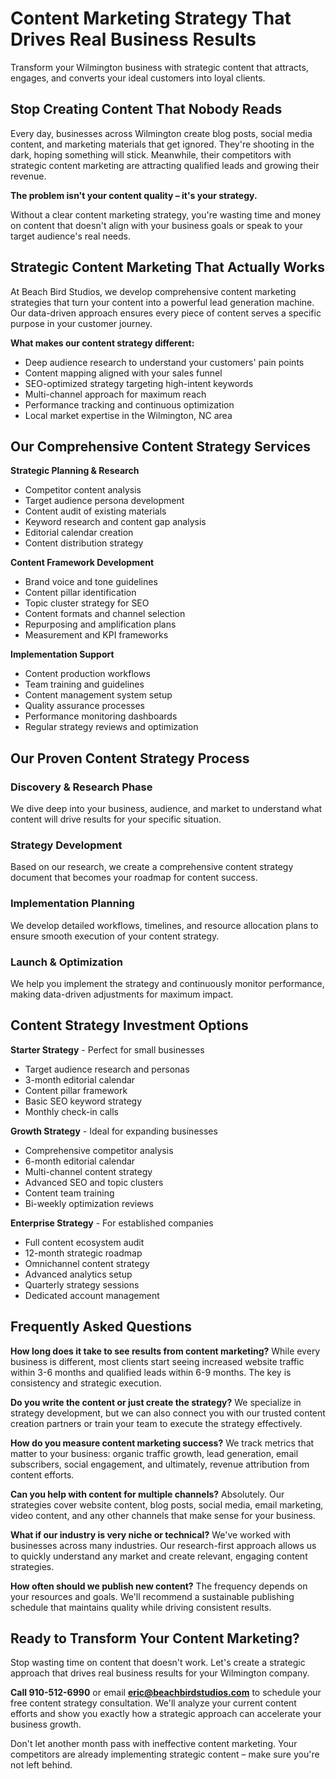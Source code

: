 # Content Marketing Strategy That Drives Real Business Results

Transform your Wilmington business with strategic content that attracts, engages, and converts your ideal customers into loyal clients.

## Stop Creating Content That Nobody Reads

Every day, businesses across Wilmington create blog posts, social media content, and marketing materials that get ignored. They're shooting in the dark, hoping something will stick. Meanwhile, their competitors with strategic content marketing are attracting qualified leads and growing their revenue.

**The problem isn't your content quality – it's your strategy.**

Without a clear content marketing strategy, you're wasting time and money on content that doesn't align with your business goals or speak to your target audience's real needs.

## Strategic Content Marketing That Actually Works

At Beach Bird Studios, we develop comprehensive content marketing strategies that turn your content into a powerful lead generation machine. Our data-driven approach ensures every piece of content serves a specific purpose in your customer journey.

**What makes our content strategy different:**
- Deep audience research to understand your customers' pain points
- Content mapping aligned with your sales funnel
- SEO-optimized strategy targeting high-intent keywords
- Multi-channel approach for maximum reach
- Performance tracking and continuous optimization
- Local market expertise in the Wilmington, NC area

## Our Comprehensive Content Strategy Services

**Strategic Planning & Research**
- Competitor content analysis
- Target audience persona development
- Content audit of existing materials
- Keyword research and content gap analysis
- Editorial calendar creation
- Content distribution strategy

**Content Framework Development**
- Brand voice and tone guidelines
- Content pillar identification
- Topic cluster strategy for SEO
- Content formats and channel selection
- Repurposing and amplification plans
- Measurement and KPI frameworks

**Implementation Support**
- Content production workflows
- Team training and guidelines
- Content management system setup
- Quality assurance processes
- Performance monitoring dashboards
- Regular strategy reviews and optimization

## Our Proven Content Strategy Process

### Discovery & Research Phase
We dive deep into your business, audience, and market to understand what content will drive results for your specific situation.

### Strategy Development
Based on our research, we create a comprehensive content strategy document that becomes your roadmap for content success.

### Implementation Planning
We develop detailed workflows, timelines, and resource allocation plans to ensure smooth execution of your content strategy.

### Launch & Optimization
We help you implement the strategy and continuously monitor performance, making data-driven adjustments for maximum impact.

## Content Strategy Investment Options

**Starter Strategy** - Perfect for small businesses
- Target audience research and personas
- 3-month editorial calendar
- Content pillar framework
- Basic SEO keyword strategy
- Monthly check-in calls

**Growth Strategy** - Ideal for expanding businesses
- Comprehensive competitor analysis
- 6-month editorial calendar
- Multi-channel content strategy
- Advanced SEO and topic clusters
- Content team training
- Bi-weekly optimization reviews

**Enterprise Strategy** - For established companies
- Full content ecosystem audit
- 12-month strategic roadmap
- Omnichannel content strategy
- Advanced analytics setup
- Quarterly strategy sessions
- Dedicated account management

## Frequently Asked Questions

**How long does it take to see results from content marketing?**
While every business is different, most clients start seeing increased website traffic within 3-6 months and qualified leads within 6-9 months. The key is consistency and strategic execution.

**Do you write the content or just create the strategy?**
We specialize in strategy development, but we can also connect you with our trusted content creation partners or train your team to execute the strategy effectively.

**How do you measure content marketing success?**
We track metrics that matter to your business: organic traffic growth, lead generation, email subscribers, social engagement, and ultimately, revenue attribution from content efforts.

**Can you help with content for multiple channels?**
Absolutely. Our strategies cover website content, blog posts, social media, email marketing, video content, and any other channels that make sense for your business.

**What if our industry is very niche or technical?**
We've worked with businesses across many industries. Our research-first approach allows us to quickly understand any market and create relevant, engaging content strategies.

**How often should we publish new content?**
The frequency depends on your resources and goals. We'll recommend a sustainable publishing schedule that maintains quality while driving consistent results.

## Ready to Transform Your Content Marketing?

Stop wasting time on content that doesn't work. Let's create a strategic approach that drives real business results for your Wilmington company.

**Call 910-512-6990** or email **eric@beachbirdstudios.com** to schedule your free content strategy consultation. We'll analyze your current content efforts and show you exactly how a strategic approach can accelerate your business growth.

Don't let another month pass with ineffective content marketing. Your competitors are already implementing strategic content – make sure you're not left behind.